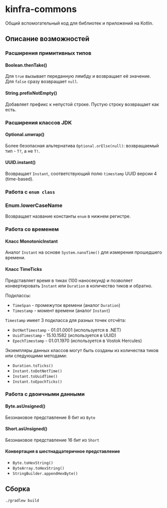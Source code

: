 kinfra-commons
==============

Общий вспомогательный код для библиотек и приложений на Kotlin.

## Описание возможностей

### Расширения примитивных типов

#### Boolean.thenTake()

Для `true` вызывает переданную лямбду и возвращает её значение.  
Для `false` сразу возвращает `null`.

#### String.prefixNotEmpty()

Добавляет префикс к непустой строке. Пустую строку возвращает как есть.

### Расширения классов JDK

#### Optional.unwrap()

Более безопасная альтернатива `Optional.orElse(null)`: возвращаемый тип - `T?`, а не `T!`.

#### UUID.instant()

Возвращает `Instant`, соответствующий полю `timestamp` UUID версии 4 (time-based).

### Работа с `enum class`

### Enum.lowerCaseName

Возвращает название константы `enum` в нижнем регистре.

### Работа со временем

#### Класс MonotonicInstant

Аналог `Instant` на основе `System.nanoTime()` для измерения прошедшего времени.

#### Класс TimeTicks

Представляет время в тиках (100 наносекунд)
и позволяет конвертировать `Instant` или `Duration` в количество тиков и обратно.

Подклассы:

 * `TimeSpan` - промежуток времени (аналог `Duration`)
 * `Timestamp` - момент времени (аналог `Instant`)

`Timestamp` имеет 3 подкласса для разных точек отсчёта:

 * `DotNetTimestamp` - 01.01.0001 (используется в .NET)
 * `UuidTimestamp` - 15.10.1582 (используется в UUID)
 * `EpochTimestamp` - 01.01.1970 (используется в Vostok Hercules)

Экземпляры данных классов могут быть созданы из количества тиков или следующими методами:

 * `Duration.toTicks()`
 * `Instant.toDotNetTime()`
 * `Instant.toUuidTime()`
 * `Instant.toEpochTicks()`

### Работа с двоичными данными

#### Byte.asUnsigned()

Беззнаковое представление 8 бит из `Byte`

#### Short.asUnsigned()

Беззнаковое представление 16 бит из `Short`

#### Конвертация в шестнадцатеричное представление

 * `Byte.toHexString()`
 * `ByteArray.toHexString()`
 * `StringBuilder.appendHexByte()`

## Сборка

    ./gradlew build
